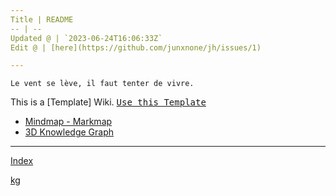 ```yaml
---
Title | README
-- | --
Updated @ | `2023-06-24T16:06:33Z`
Edit @ | [here](https://github.com/junxnone/jh/issues/1)

---
```

`Le vent se lève, ‌‍‍‌‍​‌‌‍​‍‌‌‌‌​‌‌‍‍‍​‌‍‍‍‍​‌‍‍‍‍​‌‍‍‌‍​‌‌‍​‍‍‌‌‌​‌‌‍‍‍​‌‌‌‍‍​‌‍‍‍‍​‌‍‍‌‍​‌‌‍​‌‌‌‌‍​‌‌‍‌​‍‌‌‌‌​‍‍‍‍‍​‍‍‍​‍‌​‌​‌‌‌​‌‌‌‌​‌‌‍il faut tenter de vivre.`


This is a [Template] Wiki.  <kbd>[Use this Template](https://github.com/junxnone/twiki/generate)</kbd>




- [Mindmap - Markmap](https://junxnone.github.io/jh/markmap.html?md=https://junxnone.github.io/jh/_sidebar.md)
- [3D Knowledge Graph](https://junxnone.github.io/kg?json=jh/kg.json)

---

[Index](_sidebar.md ':include')

[kg](https://junxnone.github.io/kg?json=jh/kg.json ':include :type=iframe width=100% height=800px')



